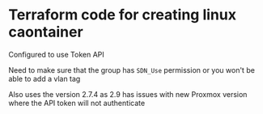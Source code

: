 # Terraform code for creating linux caontainer
Configured to use Token API

Need to make sure that the group has `SDN_Use` permission or you won't be able to add a vlan tag

Also uses the version 2.7.4 as 2.9 has issues with new Proxmox version where the API token will not authenticate
